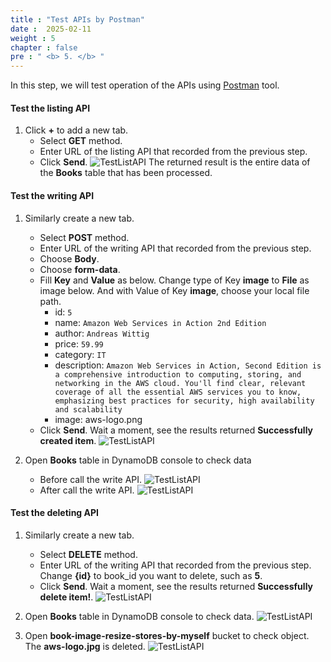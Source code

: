 ```yaml
---
title : "Test APIs by Postman"
date :  2025-02-11
weight : 5
chapter : false
pre : " <b> 5. </b> "
---
```

In this step, we will test operation of the APIs using [Postman](https://www.postman.com/downloads/) tool.

#### Test the listing API

1. Click **+** to add a new tab.
    - Select **GET** method.
    - Enter URL of the listing API that recorded from the previous step.
    - Click **Send**.
      ![TestListAPI](/images/temp/1/77.png?width=90pc)
The returned result is the entire data of the **Books** table that has been processed.

#### Test the writing API

1. Similarly create a new tab.
    - Select **POST** method.
    - Enter URL of the writing API that recorded from the previous step.
    - Choose **Body**.
    - Choose **form-data**.
    - Fill **Key** and **Value** as below. Change type of Key **image** to **File** as image below. And with Value of Key **image**, choose your local file path.
      - id: `5`
      - name: `Amazon Web Services in Action 2nd Edition`
      - author: `Andreas Wittig`
      - price: `59.99`
      - category: `IT`
      - description: `Amazon Web Services in Action, Second Edition is a comprehensive introduction to computing, storing, and networking in the AWS cloud. You'll find clear, relevant coverage of all the essential AWS services you to know, emphasizing best practices for security, high availability and scalability`
      - image: aws-logo.png
    - Click **Send**. Wait a moment, see the results returned **Successfully created item**.
      ![TestListAPI](/images/temp/1/78.png?width=90pc)

2. Open **Books** table in DynamoDB console to check data
    - Before call the write API.
      ![TestListAPI](/images/temp/1/79.png?width=90pc)
    - After call the write API.
      ![TestListAPI](/images/temp/1/80.png?width=90pc)

#### Test the deleting API

1. Similarly create a new tab.
    - Select **DELETE** method.
    - Enter URL of the writing API that recorded from the previous step. Change **{id}** to book_id you want to delete, such as **5**.
    - Click **Send**. Wait a moment, see the results returned **Successfully delete item!**.
      ![TestListAPI](/images/temp/1/81.png?width=90pc)

2. Open **Books** table in DynamoDB console to check data.
    ![TestListAPI](/images/temp/1/79.png?width=90pc)

3. Open **book-image-resize-stores-by-myself** bucket to check object. The **aws-logo.jpg** is deleted.
    ![TestListAPI](/images/temp/1/82.png?width=90pc)
